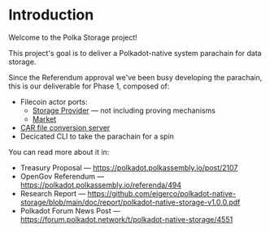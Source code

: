 # Introduction

Welcome to the Polka Storage project!

This project's goal is to deliver a Polkadot-native system parachain for data storage.

Since the Referendum approval we've been busy developing the parachain,
this is our deliverable for Phase 1, composed of:

- Filecoin actor ports:
    - [Storage Provider](./pallets/storage-provider.md) — not including proving mechanisms
    - [Market](./pallets/market.md)
- [CAR file conversion server](./storage-provider-cli/storage.md)
- Decicated CLI to take the parachain for a spin <!-- TODO(@jmg-duarte,#243,22/08/24): add storagext CLI -->

You can read more about it in:

- Treasury Proposal — <https://polkadot.polkassembly.io/post/2107>
- OpenGov Referendum — <https://polkadot.polkassembly.io/referenda/494>
- Research Report — <https://github.com/eigerco/polkadot-native-storage/blob/main/doc/report/polkadot-native-storage-v1.0.0.pdf>
- Polkadot Forum News Post — <https://forum.polkadot.network/t/polkadot-native-storage/4551>

